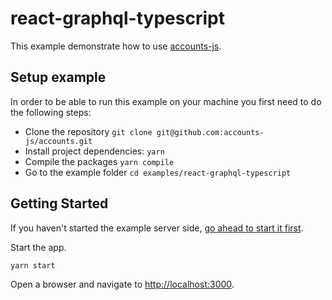 # react-graphql-typescript

This example demonstrate how to use [accounts-js](https://github.com/accounts-js/accounts).

## Setup example

In order to be able to run this example on your machine you first need to do the following steps:

- Clone the repository `git clone git@github.com:accounts-js/accounts.git`
- Install project dependencies: `yarn`
- Compile the packages `yarn compile`
- Go to the example folder `cd examples/react-graphql-typescript`

## Getting Started

If you haven't started the example server side, [go ahead to start it first](../graphql-server-typescript).

Start the app.

```bash
yarn start
```

Open a browser and navigate to [http://localhost:3000](http://localhost:3000).
